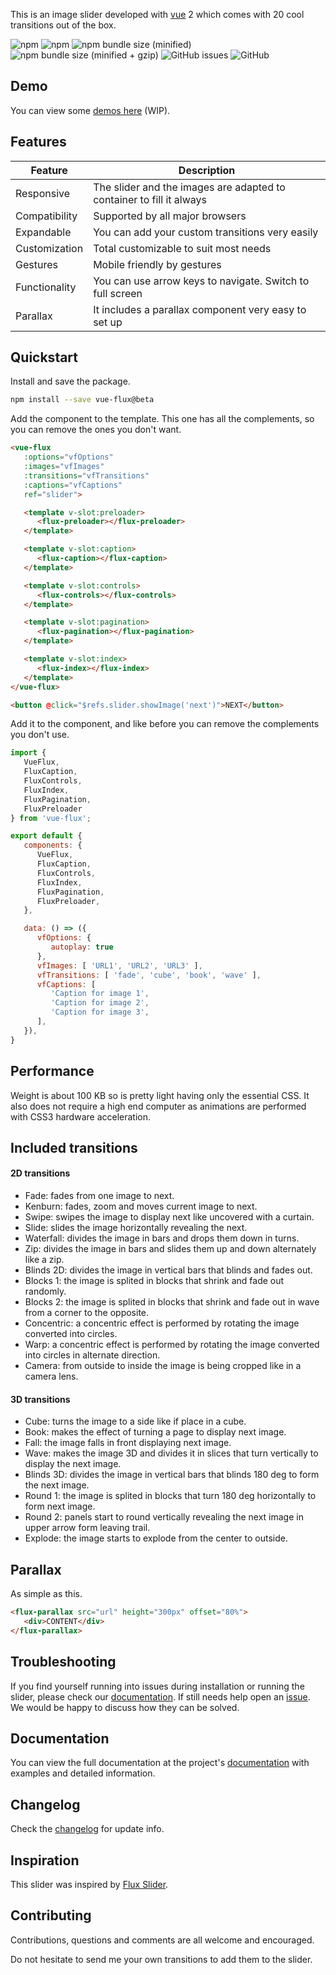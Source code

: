 ---
---

This is an image slider developed with [vue](https://vuejs.org/) 2 which comes with 20 cool transitions out of the box.

![npm](https://img.shields.io/npm/v/vue-flux/beta.svg?style=flat-square)
![npm](https://img.shields.io/npm/dt/vue-flux.svg?style=flat-square)
![npm bundle size (minified)](https://img.shields.io/bundlephobia/min/vue-flux/beta.svg?style=flat-square)
![npm bundle size (minified + gzip)](https://img.shields.io/bundlephobia/minzip/vue-flux/beta.svg?style=flat-square)
![GitHub issues](https://img.shields.io/github/issues-raw/deulos/vue-flux.svg?style=flat-square)
![GitHub](https://img.shields.io/github/license/mashape/apistatus.svg?style=flat-square)

## Demo

You can view some [demos here](../demos/) (WIP).

## Features
| Feature | Description |
|---------|-------------|
| Responsive | The slider and the images are adapted to container to fill it always |
| Compatibility | Supported by all major browsers |
| Expandable | You can add your custom transitions very easily |
| Customization | Total customizable to suit most needs |
| Gestures | Mobile friendly by gestures |
| Functionality | You can use arrow keys to navigate. Switch to full screen |
| Parallax | It includes a parallax component very easy to set up |

## Quickstart

Install and save the package.

``` bash
npm install --save vue-flux@beta
```

Add the component to the template. This one has all the complements, so you can remove the ones you don't want.

``` html
<vue-flux
   :options="vfOptions"
   :images="vfImages"
   :transitions="vfTransitions"
   :captions="vfCaptions"
   ref="slider">

   <template v-slot:preloader>
      <flux-preloader></flux-preloader>
   </template>

   <template v-slot:caption>
      <flux-caption></flux-caption>
   </template>

   <template v-slot:controls>
      <flux-controls></flux-controls>
   </template>

   <template v-slot:pagination>
      <flux-pagination></flux-pagination>
   </template>

   <template v-slot:index>
      <flux-index></flux-index>
   </template>
</vue-flux>

<button @click="$refs.slider.showImage('next')">NEXT</button>
```

Add it to the component, and like before you can remove the complements you don't use.

``` javascript
import {
   VueFlux,
   FluxCaption,
   FluxControls,
   FluxIndex,
   FluxPagination,
   FluxPreloader
} from 'vue-flux';

export default {
   components: {
      VueFlux,
      FluxCaption,
      FluxControls,
      FluxIndex,
      FluxPagination,
      FluxPreloader,
   },

   data: () => ({
      vfOptions: {
         autoplay: true
      },
      vfImages: [ 'URL1', 'URL2', 'URL3' ],
      vfTransitions: [ 'fade', 'cube', 'book', 'wave' ],
      vfCaptions: [
         'Caption for image 1',
         'Caption for image 2',
         'Caption for image 3',
      ],
   }),
}
```

## Performance

Weight is about 100 KB so is pretty light having only the essential CSS. It also does not require a high end computer as animations are performed with CSS3 hardware acceleration.

## Included transitions

#### 2D transitions
* Fade: fades from one image to next.
* Kenburn: fades, zoom and moves current image to next.
* Swipe: swipes the image to display next like uncovered with a curtain.
* Slide: slides the image horizontally revealing the next.
* Waterfall: divides the image in bars and drops them down in turns.
* Zip: divides the image in bars and slides them up and down alternately like a zip.
* Blinds 2D: divides the image in vertical bars that blinds and fades out.
* Blocks 1: the image is splited in blocks that shrink and fade out randomly.
* Blocks 2: the image is splited in blocks that shrink and fade out in wave from a corner to the opposite.
* Concentric: a concentric effect is performed by rotating the image converted into circles.
* Warp: a concentric effect is performed by rotating the image converted into circles in alternate direction.
* Camera: from outside to inside the image is being cropped like in a camera lens.

#### 3D transitions
* Cube: turns the image to a side like if place in a cube.
* Book: makes the effect of turning a page to display next image.
* Fall: the image falls in front displaying next image.
* Wave: makes the image 3D and divides it in slices that turn vertically to display the next image.
* Blinds 3D: divides the image in vertical bars that blinds 180 deg to form the next image.
* Round 1: the image is splited in blocks that turn 180 deg horizontally to form next image.
* Round 2: panels start to round vertically revealing the next image in upper arrow form leaving trail.
* Explode: the image starts to explode from the center to outside.

## Parallax

As simple as this.

``` html
<flux-parallax src="url" height="300px" offset="80%">
   <div>CONTENT</div>
</flux-parallax>
```

## Troubleshooting

If you find yourself running into issues during installation or running the slider, please check our [documentation](https://deulos.github.io/vue-flux-docs/v6). If still needs help open an [issue](https://github.com/deulos/vue-flux/issues/new). We would be happy to discuss how they can be solved.

## Documentation

You can view the full documentation at the project's [documentation](https://deulos.github.io/vue-flux-docs/v6) with examples and detailed information.

## Changelog

Check the [changelog](changelog) for update info.

## Inspiration

This slider was inspired by [Flux Slider](http://joelambert.co.uk/flux/).

## Contributing

Contributions, questions and comments are all welcome and encouraged.

Do not hesitate to send me your own transitions to add them to the slider.
